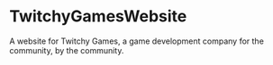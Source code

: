 # TwitchyGamesWebsite
A website for Twitchy Games, a game development company for the community, by the community. 
